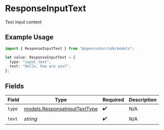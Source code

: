 # ResponseInputText

Text input content

## Example Usage

```typescript
import { ResponseInputText } from "@openrouter/sdk/models";

let value: ResponseInputText = {
  type: "input_text",
  text: "Hello, how are you?",
};
```

## Fields

| Field                                                              | Type                                                               | Required                                                           | Description                                                        |
| ------------------------------------------------------------------ | ------------------------------------------------------------------ | ------------------------------------------------------------------ | ------------------------------------------------------------------ |
| `type`                                                             | [models.ResponseInputTextType](../models/responseinputtexttype.md) | :heavy_check_mark:                                                 | N/A                                                                |
| `text`                                                             | *string*                                                           | :heavy_check_mark:                                                 | N/A                                                                |